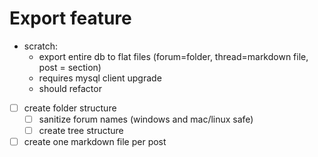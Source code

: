 # Export feature
+ scratch:
  + export entire db to flat files (forum=folder, thread=markdown file, post = section)
  + requires mysql client upgrade
  + should refactor

+ [ ] create folder structure
  + [ ] sanitize forum names (windows and mac/linux safe)
  + [ ] create tree structure
+ [ ] create one markdown file per post